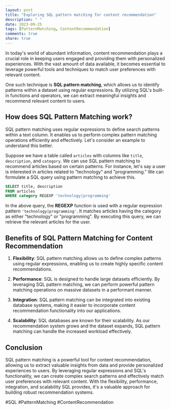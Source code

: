 ```yaml
---
layout: post
title: "Exploring SQL pattern matching for content recommendation"
description: " "
date: 2023-09-25
tags: [PatternMatching, ContentRecommendation]
comments: true
share: true
---
```


In today's world of abundant information, content recommendation plays a crucial role in keeping users engaged and providing them with personalized experiences. With the vast amount of data available, it becomes essential to leverage powerful tools and techniques to match user preferences with relevant content.

One such technique is **SQL pattern matching**, which allows us to identify patterns within a dataset using regular expressions. By utilizing SQL's built-in functions and operators, we can extract meaningful insights and recommend relevant content to users.

## How does SQL Pattern Matching work?

SQL pattern matching uses regular expressions to define search patterns within a text column. It enables us to perform complex pattern matching operations efficiently and effectively. Let's consider an example to understand this better.

Suppose we have a table called `articles` with columns like `title`, `description`, and `category`. We can use SQL pattern matching to recommend articles based on certain patterns. For instance, let's say a user is interested in articles related to "technology" and "programming." We can formulate a SQL query using pattern matching to achieve this.

```sql
SELECT title, description
FROM articles
WHERE category REGEXP 'technology|programming'
```

In the above query, the **REGEXP** function is used with a regular expression pattern `'technology|programming'`. It matches articles having the category as either "technology" or "programming". By executing this query, we can retrieve the relevant articles for the user.

## Benefits of SQL Pattern Matching for Content Recommendation

1. **Flexibility**: SQL pattern matching allows us to define complex patterns using regular expressions, enabling us to create highly specific content recommendations.

2. **Performance**: SQL is designed to handle large datasets efficiently. By leveraging SQL pattern matching, we can perform powerful pattern matching operations on massive datasets in a performant manner.

3. **Integration**: SQL pattern matching can be integrated into existing database systems, making it easier to incorporate content recommendation functionality into our applications.

4. **Scalability**: SQL databases are known for their scalability. As our recommendation system grows and the dataset expands, SQL pattern matching can handle the increased workload effectively.

## Conclusion

SQL pattern matching is a powerful tool for content recommendation, allowing us to extract valuable insights from data and provide personalized experiences to users. By leveraging regular expressions and SQL's functionality, we can create complex search patterns and effectively match user preferences with relevant content. With the flexibility, performance, integration, and scalability SQL provides, it's a valuable approach for building robust recommendation systems.

#SQL #PatternMatching #ContentRecommendation